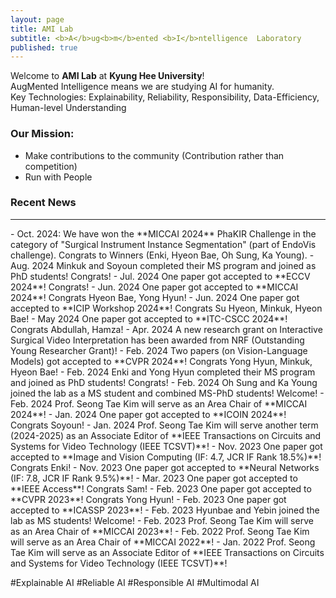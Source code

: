 ```yaml
---
layout: page
title: AMI Lab
subtitle: <b>A</b>ug<b>m</b>ented <b>I</b>ntelligence  Laboratory
published: true
---
```


Welcome to **AMI Lab** at **Kyung Hee University**!             
AugMented Intelligence means we are studying AI for humanity.                    
Key Technologies: Explainability, Reliability, Responsibility, Data-Efficiency, Human-level Understanding 

### Our Mission: 
- Make contributions to the community (Contribution rather than competition)
- Run with People

### Recent News
<hr>
- Oct. 2024: We have won the **MICCAI 2024** PhaKIR Challenge in the category of "Surgical Instrument Instance Segmentation" (part of EndoVis challenge). Congrats to Winners (Enki, Hyeon Bae, Oh Sung, Ka Young).
- Aug. 2024 Minkuk and Soyoun completed their MS program and joined as PhD students! Congrats!  
- Jul. 2024 One paper got accepted to **ECCV 2024**! Congrats!
- Jun. 2024 One paper got accepted to **MICCAI 2024**! Congrats Hyeon Bae, Yong Hyun!
- Jun. 2024 One paper got accepted to **ICIP Workshop 2024**! Congrats Su Hyeon, Minkuk, Hyeon Bae!
- May 2024 One paper got accepted to **ITC-CSCC 2024**! Congrats Abdullah, Hamza!
- Apr. 2024 A new research grant on Interactive Surgical Video Interpretation has been awarded from NRF (Outstanding Young Researcher Grant)! 
- Feb. 2024 Two papers (on Vision-Language Models) got accepted to **CVPR 2024**! Congrats Yong Hyun, Minkuk, Hyeon Bae!
- Feb. 2024 Enki and Yong Hyun completed their MS program and joined as PhD students! Congrats!  
- Feb. 2024 Oh Sung and Ka Young joined the lab as a MS student and combined MS-PhD students! Welcome!
- Feb. 2024 Prof. Seong Tae Kim will serve as an Area Chair of **MICCAI 2024**!
- Jan. 2024 One paper got accepted to **ICOIN 2024**! Congrats Soyoun!
- Jan. 2024 Prof. Seong Tae Kim will serve another term (2024-2025) as an Associate Editor of **IEEE Transactions on Circuits and Systems for Video Technology (IEEE TCSVT)**!
- Nov. 2023 One paper got accepted to **Image and Vision Computing (IF: 4.7, JCR IF Rank 18.5%)**! Congrats Enki!
- Nov. 2023 One paper got accepted to **Neural Networks (IF: 7.8, JCR IF Rank 9.5%)**!         
- Mar. 2023 One paper got accepted to **IEEE Access**! Congrats Sam!
- Feb. 2023 One paper got accepted to **CVPR 2023**! Congrats Yong Hyun!
- Feb. 2023 One paper got accepted to **ICASSP 2023**! 
- Feb. 2023 Hyunbae and Yebin joined the lab as MS students! Welcome!
- Feb. 2023 Prof. Seong Tae Kim will serve as an Area Chair of **MICCAI 2023**!
- Feb. 2022 Prof. Seong Tae Kim will serve as an Area Chair of **MICCAI 2022**!
- Jan. 2022 Prof. Seong Tae Kim will serve as an Associate Editor of **IEEE Transactions on Circuits and Systems for Video Technology (IEEE TCSVT)**!

#Explainable AI #Reliable AI #Responsible AI #Multimodal AI
